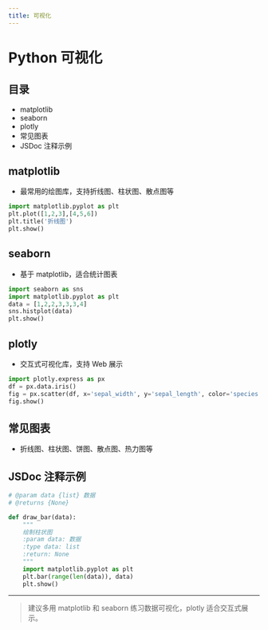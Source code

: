 ```yaml
---
title: 可视化
---
```


# Python 可视化

## 目录
- matplotlib
- seaborn
- plotly
- 常见图表
- JSDoc 注释示例

## matplotlib
- 最常用的绘图库，支持折线图、柱状图、散点图等
```python
import matplotlib.pyplot as plt
plt.plot([1,2,3],[4,5,6])
plt.title('折线图')
plt.show()
```

## seaborn
- 基于 matplotlib，适合统计图表
```python
import seaborn as sns
import matplotlib.pyplot as plt
data = [1,2,2,3,3,3,4]
sns.histplot(data)
plt.show()
```

## plotly
- 交互式可视化库，支持 Web 展示
```python
import plotly.express as px
df = px.data.iris()
fig = px.scatter(df, x='sepal_width', y='sepal_length', color='species')
fig.show()
```

## 常见图表
- 折线图、柱状图、饼图、散点图、热力图等

## JSDoc 注释示例
```python
# @param data {list} 数据
# @returns {None}

def draw_bar(data):
    """
    绘制柱状图
    :param data: 数据
    :type data: list
    :return: None
    """
    import matplotlib.pyplot as plt
    plt.bar(range(len(data)), data)
    plt.show()
```

---

> 建议多用 matplotlib 和 seaborn 练习数据可视化，plotly 适合交互式展示。 